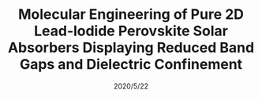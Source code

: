 ---
title: "Molecular Engineering of Pure 2D Lead‐Iodide Perovskite Solar Absorbers Displaying Reduced Band Gaps and Dielectric Confinement"
collection: publications
#permalink: /publication/Alkali_additives
#excerpt: 'This paper is about the number 1. The number 2 is left for future work.'
date: 2020/5/22
venue: 'ChemSusChem'
paperurl: 'https://chemistry-europe.onlinelibrary.wiley.com/doi/abs/10.1002/cssc.202000028'
authors: 'Benny Febriansyah, Yulia Lekina, Biplab Ghosh, Padinhare Cholakkal Harikesh, Teck Ming Koh, Yongxin Li, Zexiang Shen, Nripan Mathews, Jason England'
---